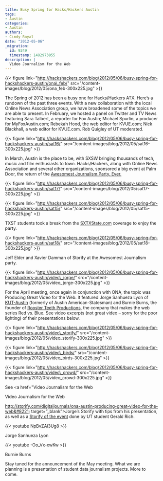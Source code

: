 ```yaml
---
title: Busy Spring for Hacks/Hackers Austin
tags:
- Austin
categories:
- Austin
authors:
- Cindy Royal
date: "2012-05-06"
_migration:
  id: 9249
  timestamp: 1482973855
description: |
  Video Journalism for the Web
---
```


{{< figure link="http://hackshackers.com/blog/2012/05/06/busy-spring-for-hackshackers-austin/ona\_feb/" src="/content-images/blog/2012/05/ona\_feb-300x225.jpg" >}}

The Spring of 2012 has been a busy one for Hacks/Hackers ATX. Here&#8217;s a rundown of the past three events. With a new collaboration with the local Online News Association group, we have broadened some of the topics we are able to present. In February, we hosted a panel on Twitter and TV News featuring Sara Talbert, a reporter for Fox Austin; Michael Spurlin, a producer for MyFoxAustin.com; Rebekah Hood, the web editor for KVUE.com; Nick Blackhall, a web editor for KVUE.com. Rob Quigley of UT moderated.

{{< figure link="http://hackshackers.com/blog/2012/05/06/busy-spring-for-hackshackers-austin/sat16/" src="/content-images/blog/2012/05/sat16-300x225.jpg" >}}

In March, Austin is the place to be, with SXSW bringing thousands of tech, music and film enthusiasts to town. Hacks/Hackers, along with Online News Association and several other organizations, sponsored a big event at Palm Door, the return of the [Awesomest Journalism Party. Ever.][1] 

{{< figure link="http://hackshackers.com/blog/2012/05/06/busy-spring-for-hackshackers-austin/sat17/" src="/content-images/blog/2012/05/sat17-300x225.jpg" >}}

{{< figure link="http://hackshackers.com/blog/2012/05/06/busy-spring-for-hackshackers-austin/sat15/" src="/content-images/blog/2012/05/sat15-300x225.jpg" >}}

TXST students took a break from the [SXTXState.com][2] coverage to enjoy the party.

{{< figure link="http://hackshackers.com/blog/2012/05/06/busy-spring-for-hackshackers-austin/sat18/" src="/content-images/blog/2012/05/sat18-300x225.jpg" >}}

Jeff Elder and Xavier Damman of Storify at the Awesomest Journalism party.

{{< figure link="http://hackshackers.com/blog/2012/05/06/busy-spring-for-hackshackers-austin/video\_jorge/" src="/content-images/blog/2012/05/video\_jorge-300x225.jpg" >}}

For the April meeting, once again in conjunction with ONA, the topic was Producing Great Video for the Web. It featured Jorge Sanhueza Lyon of [KUT-Austin][3] (formerly of Austin American-Statesman) and Burnie Burns, the founder of [Rooster Teeth Productions][4], the company that makes the web series Red vs. Blue. See video excerpts (not great video &#8211; sorry for the poor lighting) of their presentations below.

{{< figure link="http://hackshackers.com/blog/2012/05/06/busy-spring-for-hackshackers-austin/video\_storify/" src="/content-images/blog/2012/05/video\_storify-300x225.jpg" >}}

{{< figure link="http://hackshackers.com/blog/2012/05/06/busy-spring-for-hackshackers-austin/video\_birds/" src="/content-images/blog/2012/05/video\_birds-300x225.jpg" >}}

{{< figure link="http://hackshackers.com/blog/2012/05/06/busy-spring-for-hackshackers-austin/video\_crowd/" src="/content-images/blog/2012/05/video\_crowd-300x225.jpg" >}}

See <a href="Video Journalism for the Web

Video Journalism for the Web

http://storify.com/digitaljournals/ona-austin-producing-great-video-for-the-web&#8221; target=&#8221;_blank&#8221;>Jorge&#8217;s Storify</a> with tips from his presentation, as well as a [Storify of the event][5] done by UT student Gerald Rich.

{{< youtube NpBvZAi3Ug8 >}}

Jorge Sanhueza Lyon

{{< youtube -Oo_Vx-xwKw >}}

Burnie Burns

Stay tuned for the announcement of the May meeting. What we are planning is a presentation of student data journalism projects. More to come.

 [1]: http://awesomest.journalismparty.com/ever/
 [2]: http://sxtxstate.com
 [3]: http://kut.org
 [4]: http://roosterteeth.com
 [5]: http://storify.com/gerald_rich/onaaustin-producing-video-for-web